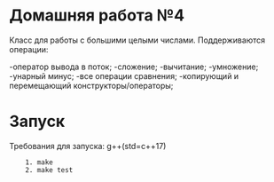# Домашняя работа №4
Класс для работы с большими целыми числами. Поддерживаются операции:

-оператор вывода в поток;
-сложение;
-вычитание;
-умножение;
-унарный минус;
-все операции сравнения;
-копирующий и перемещающий конструкторы/операторы;

# Запуск 
Требования для запуска: g++(std=c++17)
```
    1. make
    2. make test
```
